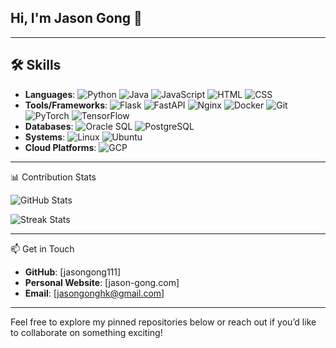 ## Hi, I'm Jason Gong 👋

---

## 🛠️ Skills

- **Languages**: ![Python](https://img.shields.io/badge/Python-3776AB?logo=python&logoColor=white) ![Java](https://img.shields.io/badge/Java-007396?logo=java&logoColor=white) ![JavaScript](https://img.shields.io/badge/JavaScript-F7DF1E?logo=javascript&logoColor=black) ![HTML](https://img.shields.io/badge/HTML-E34F26?logo=html5&logoColor=white) ![CSS](https://img.shields.io/badge/CSS-1572B6?logo=css3&logoColor=white)
- **Tools/Frameworks**: ![Flask](https://img.shields.io/badge/Flask-000000?logo=flask&logoColor=white) ![FastAPI](https://img.shields.io/badge/FastAPI-009688?logo=fastapi&logoColor=white) ![Nginx](https://img.shields.io/badge/Nginx-009639?logo=nginx&logoColor=white) ![Docker](https://img.shields.io/badge/Docker-2496ED?logo=docker&logoColor=white) ![Git](https://img.shields.io/badge/Git-F05032?logo=git&logoColor=white) ![PyTorch](https://img.shields.io/badge/PyTorch-EE4C2C?logo=pytorch&logoColor=white) ![TensorFlow](https://img.shields.io/badge/TensorFlow-FF6F00?logo=tensorflow&logoColor=white)
- **Databases**: ![Oracle SQL](https://img.shields.io/badge/Oracle%20SQL-F80000?style=for-the-badge&logo=oracle&logoColor=white) ![PostgreSQL](https://img.shields.io/badge/PostgreSQL-4169E1?logo=postgresql&logoColor=white)
- **Systems**: ![Linux](https://img.shields.io/badge/Linux-FCC624?logo=linux&logoColor=black) ![Ubuntu](https://img.shields.io/badge/Ubuntu-E95420?style=for-the-badge&logo=ubuntu&logoColor=white)
- **Cloud Platforms**: ![GCP](https://img.shields.io/badge/Google%20Cloud-4285F4?logo=google-cloud&logoColor=white)

---

📊 Contribution Stats

![GitHub Stats](https://github-readme-stats.vercel.app/api?username=jasongong111&show_icons=true&theme=radical)

![Streak Stats](https://github-readme-streak-stats.herokuapp.com/?user=jasongong111&theme=radical)

---

📫 Get in Touch

- **GitHub**: [jasongong111]
- **Personal Website**: [jason-gong.com]
- **Email**: [jasongonghk@gmail.com]

---

Feel free to explore my pinned repositories below or reach out if you’d like to collaborate on something exciting!
